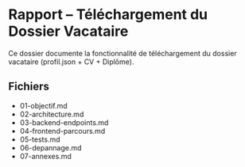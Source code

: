 # Rapport – Téléchargement du Dossier Vacataire

Ce dossier documente la fonctionnalité de téléchargement du dossier vacataire (profil.json + CV + Diplôme).

## Fichiers
- 01-objectif.md
- 02-architecture.md
- 03-backend-endpoints.md
- 04-frontend-parcours.md
- 05-tests.md
- 06-depannage.md
- 07-annexes.md

